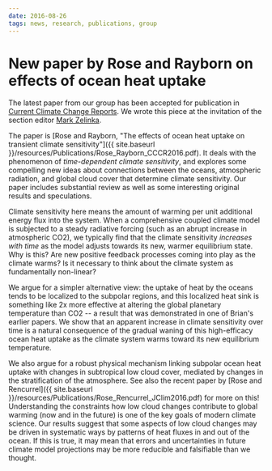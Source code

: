 ```yaml
---
date: 2016-08-26
tags: news, research, publications, group
---
```

# New paper by Rose and Rayborn on effects of ocean heat uptake

The latest paper from our group has been accepted for publication in [Current Climate Change Reports](http://link.springer.com/journal/40641). We wrote this piece at the invitation of the section editor [Mark Zelinka](https://pls.llnl.gov/people/staff-bios/aeed/zelinka-m).

The paper is [Rose and Rayborn, "The effects of ocean heat uptake on transient climate sensitivity"]({{ site.baseurl }}/resources/Publications/Rose_Rayborn_CCCR2016.pdf). It deals with the phenomenon of *time-dependent climate sensitivity*, and explores some compelling new ideas about connections between the oceans, atmospheric radiation, and global cloud cover that determine climate sensitivity. Our paper includes substantial review as well as some interesting original results and speculations.

Climate sensitivity here means the amount of warming per unit additional energy flux into the system. When a comprehensive coupled climate model is subjected to a steady radiative forcing (such as an abrupt increase in atmospheric CO2), we typically find that the climate sensitivity *increases with time* as the model adjusts towards its new, warmer equilibrium state. Why is this? Are new positive feedback processes coming into play as the climate warms? Is it necessary to think about the climate system as fundamentally non-linear?

We argue for a simpler alternative view: the uptake of heat by the oceans tends to be localized to the subpolar regions, and this localized heat sink is something like 2x more effective at altering the global planetary temperature than CO2 -- a result that was demonstrated in one of Brian's earlier papers. We show that an apparent increase in climate sensitivity over time is a natural consequence of the gradual waning of this high-efficacy ocean heat uptake as the climate system warms toward its new equilibrium temperature.

We also argue for a robust physical mechanism linking subpolar ocean heat uptake with changes in subtropical low cloud cover, mediated by changes in the stratification of the atmosphere. See also the recent paper by [Rose and Rencurrel]({{ site.baseurl }}/resources/Publications/Rose_Rencurrel_JClim2016.pdf) for more on this! Understanding the constraints how low cloud changes contribute to global warming (now and in the future) is one of the key goals of modern climate science. Our results suggest that some aspects of low cloud changes may be driven in systematic ways by patterns of heat fluxes in and out of the ocean. If this is true, it may mean that errors and uncertainties in future climate model projections may be more reducible and falsifiable than we thought.
